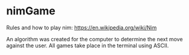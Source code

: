 # nimGame

Rules and how to play nim: https://en.wikipedia.org/wiki/Nim

An algorithm was created for the computer to determine the next move against the user. All games take place in the terminal using ASCII.

